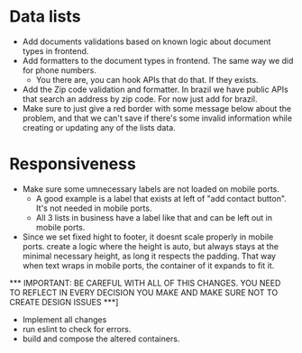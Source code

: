 # Data lists
- Add documents validations based on known logic about document types in frontend.
- Add formatters to the document types in frontend. The same way we did for phone numbers.
    - You there are, you can hook APIs that do that. If they exists.
- Add the Zip code validation and formatter. In brazil we have public APIs that search an address by zip code. For now just add for brazil.
- Make sure to just give a red border with some message below about the problem, and that we can't save if there's some invalid information while creating or updating any of the lists data.

# Responsiveness
- Make sure some umnecessary labels are not loaded on mobile ports.
    - A good example is a label that exists at left of "add contact button". It's not needed in mobile ports.
    - All 3 lists in business have a label like that and can be left out in mobile ports.
- Since we set fixed hight to footer, it doesnt scale properly in mobile ports. create a logic where the height is auto, but always stays at the minimal necessary height, as long it respects the padding. That way when text wraps in mobile ports, the container of it expands to fit it.

*** IMPORTANT: BE CAREFUL WITH ALL OF THIS CHANGES. YOU NEED TO REFLECT IN EVERY DECISION YOU MAKE AND MAKE SURE NOT TO CREATE DESIGN ISSUES ***]

* Implement all changes
* run eslint to check for errors.
* build and compose the altered containers.